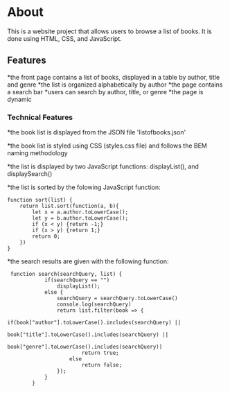 # About
This is a website project that allows users to browse a list of books.
It is done using HTML, CSS, and JavaScript.



## Features

*the front page contains a list of books, displayed in a table by author, title and genre
*the list is organized alphabetically by author
*the page contains a search bar
*users can search by author, title, or genre
*the page is dynamic

### Technical Features

*the book list is displayed from the JSON file 'listofbooks.json'

*the book list is styled using CSS (styles.css file) and follows the BEM naming methodology

*the list is displayed by two JavaScript functions: displayList(), and displaySearch()

*the list is sorted by the folowing JavaScript function:
```
function sort(list) {
    return list.sort(function(a, b){
        let x = a.author.toLowerCase();
        let y = b.author.toLowerCase();
        if (x < y) {return -1;}
        if (x > y) {return 1;}
        return 0;
    })
}
```

*the search results are given with the following function:
```
 function search(searchQuery, list) {
            if(searchQuery == "")
                displayList();
            else {
                searchQuery = searchQuery.toLowerCase()
                console.log(searchQuery)
                return list.filter(book => {
                    if(book["author"].toLowerCase().includes(searchQuery) ||
                       book["title"].toLowerCase().includes(searchQuery) ||
                       book["genre"].toLowerCase().includes(searchQuery))
                        return true;
                    else
                        return false;
                });
            }
        }
```

